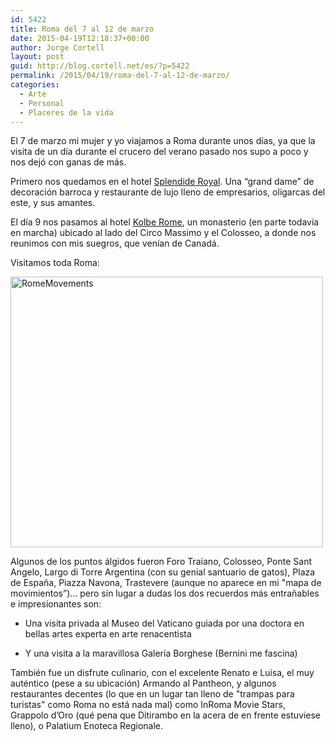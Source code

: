 ```yaml
---
id: 5422
title: Roma del 7 al 12 de marzo
date: 2015-04-19T12:18:37+00:00
author: Jorge Cortell
layout: post
guid: http://blog.cortell.net/es/?p=5422
permalink: /2015/04/19/roma-del-7-al-12-de-marzo/
categories:
  - Arte
  - Personal
  - Placeres de la vida
---
```

El 7 de marzo mi mujer y yo viajamos a Roma durante unos días, ya que la visita de un día durante el crucero del verano pasado nos supo a poco y nos dejó con ganas de más.

Primero nos quedamos en el hotel <a title="http://www.splendideroyal.com/" href="http://www.splendideroyal.com/" target="_blank">Splendide Royal</a>. Una “grand dame” de decoración barroca y restaurante de lujo lleno de empresarios, oligarcas del este, y sus amantes.

El día 9 nos pasamos al hotel <a title="http://www.kolbehotelrome.com/" href="http://www.kolbehotelrome.com/" target="_blank">Kolbe Rome</a>, un monasterio (en parte todavía en marcha) ubicado al lado del Circo Massimo y el Colosseo, a donde nos reunimos con mis suegros, que venían de Canadá.

Visitamos toda Roma:
  
[<img class=" aligncenter" src="https://farm9.staticflickr.com/8724/17013902669_8080e88998.jpg" alt="RomeMovements" width="500" height="433" />](https://www.flickr.com/photos/jcortell/17013902669 "RomeMovements by Jorge Cortell, on Flickr")

Algunos de los puntos álgidos fueron Foro Traiano, Colosseo, Ponte Sant Angelo, Largo di Torre Argentina (con su genial santuario de gatos), Plaza de España, Piazza Navona, Trastevere (aunque no aparece en mi "mapa de movimientos”)… pero sin lugar a dudas los dos recuerdos más entrañables e impresionantes son:

  * Una visita privada al Museo del Vaticano guiada por una doctora en bellas artes experta en arte renacentista

  * Y una visita a la maravillosa Galería Borghese (Bernini me fascina)

También fue un disfrute culinario, con el excelente Renato e Luisa, el muy auténtico (pese a su ubicación) Armando al Pantheon, y algunos restaurantes decentes (lo que en un lugar tan lleno de "trampas para turistas" como Roma no está nada mal) como InRoma Movie Stars, Grappolo d’Oro (qué pena que Ditirambo en la acera de en frente estuviese lleno), o Palatium Enoteca Regionale.